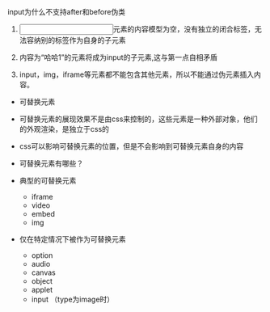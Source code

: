 input为什么不支持after和before伪类
1. <input>元素的内容模型为空，没有独立的闭合标签，无法容纳别的标签作为自身的子元素

2. 内容为“哈哈1”的元素将成为input的子元素,这与第一点自相矛盾

3. input，img，iframe等元素都不能包含其他元素，所以不能通过伪元素插入内容。

- 可替换元素
- 可替换元素的展现效果不是由css来控制的，这些元素是一种外部对象，他们的外观渲染，是独立于css的
- css可以影响可替换元素的位置，但是不会影响到可替换元素自身的内容

- 可替换元素有哪些？
- 典型的可替换元素
    - iframe
    - video
    - embed
    - img
- 仅在特定情况下被作为可替换元素
    - option
    - audio
    - canvas
    - object
    - applet
    - input （type为image时）
